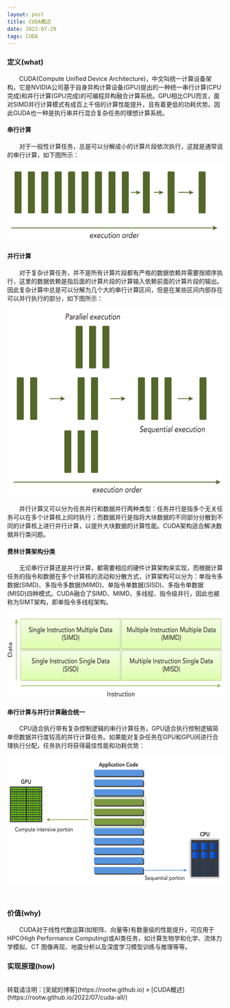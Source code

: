 ```yaml
---
layout: post
title: CUDA概述
date: 2022-07-29
tags: CUDA
---
```


### 定义(what)

&emsp;&emsp;CUDA(Compute Unified Device Architecture)，中文叫统一计算设备架构，它是NVIDIA公司基于自身异构计算设备(GPU)提出的一种统一串行计算(CPU完成)和并行计算(GPU完成)的可编程异构融合计算系统。GPU相比CPU而言，面对SIMD并行计算模式有成百上千倍的计算性能提升，且有着更低的功耗优势。因此GUDA也一种是执行串并行混合复杂任务的理想计算系统。

#### **串行计算**

&emsp;&emsp;对于一般性计算任务，总是可以分解成小的计算片段依次执行，这就是通常说的串行计算，如下图所示：

<div align="center">                                                             
    <img src="/images/posts/cuda/serial.png" height="180" width="600">  
</div>

#### **并行计算**

&emsp;&emsp;对于复杂计算任务，并不是所有计算片段都有严格的数据依赖并需要按顺序执行，这里的数据依赖是指后面的计算片段的计算输入依赖前面的计算片段的输出。因此复杂计算中总是可以分解为几个大的串行计算区间，但是在某些区间内部存在可以并行执行的部分，如下图所示：

<div align="center">                                                             
    <img src="/images/posts/cuda/parallel.png" height="440" width="600">  
</div>

&emsp;&emsp;并行计算又可以分为任务并行和数据并行两种类型：任务并行是指多个无关任务可以在多个计算核上同时执行；而数据并行是指将大块数据的不同部分分散到不同的计算核上进行并行计算，以提升大块数据的计算性能。CUDA架构适合解决数据并行类问题。

#### **费林计算架构分类**

&emsp;&emsp;无论串行计算还是并行计算，都需要相应的硬件计算架构来实现，而根据计算任务的指令和数据在多个计算核的流动和分散方式，计算架构可以分为：单指令多数据(SIMD)、多指令多数据(MIMD)、单指令单数据(SISD)、多指令单数据(MISD)四种模式。CUDA融合了SIMD、MIMD、多线程、指令级并行，因此也被称为SIMT架构，即单指令多线程架构。

<div align="center">                                                             
    <img src="/images/posts/cuda/flynn.png" height="200" width="600">  
</div>

#### **串行计算与并行计算融合统一**

&emsp;&emsp;CPU适合执行带有复杂控制逻辑的串行计算任务，GPU适合执行控制逻辑简单但数据并行度较高的并行计算任务。如果能对复杂任务在GPU和GPU间进行合理执行分配，任务执行将获得最佳性能和功耗优势：

<div align="center">                                                             
    <img src="/images/posts/cuda/unified.png" height="298" width="600">  
</div>

&emsp;&emsp;

### 价值(why)

&emsp;&emsp;CUDA对于线性代数运算(如矩阵、向量等)有数量级的性能提升，可应用于HPC(High Performance Computing)或AI类任务，如计算生物学和化学、流体力学模拟、CT 图像再现、地震分析以及深度学习模型训练与推理等等。

### 实现原理(how)

<br>
转载请注明：[吴斌的博客](https://rootw.github.io) » [CUDA概述](https://rootw.github.io/2022/07/cuda-all/) 
